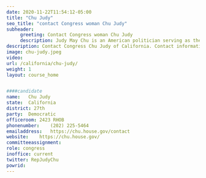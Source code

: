 ```yaml
---
date: 2020-11-22T11:54:12-05:00
title: "Chu Judy"
seo_title: "contact Congress woman Chu Judy"
subheader:
     greeting: Contact Congress woman Chu Judy 
     description: Judy May Chu is an American politician serving as the U.S. Representative for California's 27th congressional district since 2013. A member of the Democratic Party, she has held a seat in Congress since 2009, representing California's 32nd congressional district until redistricting.
description: Contact Congress Chu Judy of California. Contact information for Chu Judy includes email address, phone number, and mailing address.
image: chu-judy.jpeg
video: 
url: /california/chu-judy/
weight: 1
layout: course_home


####candidate
name:	Chu Judy
state:	California
district: 27th
party:	Democratic
officeroom:	2423 RHOB
phonenumber:	(202) 225-5464
emailaddress:	https://chu.house.gov/contact
website:	https://chu.house.gov/
committeeassignment: 
role: congress
inoffice: current
twitter: RepJudyChu
powrid: 
---
```



